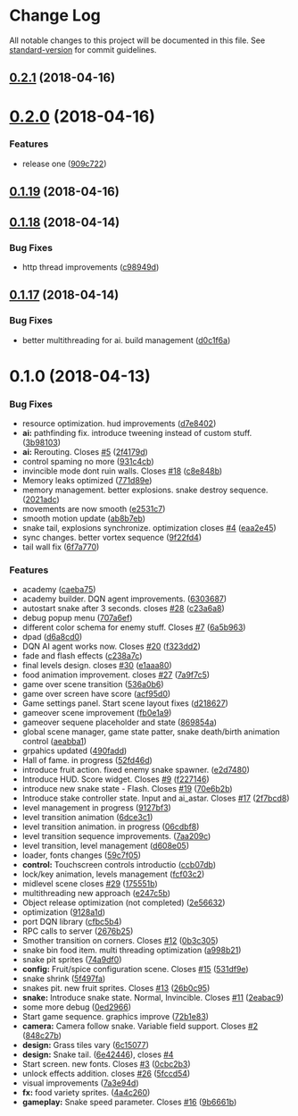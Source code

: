 # Change Log

All notable changes to this project will be documented in this file. See [standard-version](https://github.com/conventional-changelog/standard-version) for commit guidelines.

<a name="0.2.1"></a>
## [0.2.1](https://github.com/ilyaev/godot-snake/compare/v0.2.0...v0.2.1) (2018-04-16)



<a name="0.2.0"></a>
# [0.2.0](https://github.com/ilyaev/godot-snake/compare/v0.1.19...v0.2.0) (2018-04-16)


### Features

* release one ([909c722](https://github.com/ilyaev/godot-snake/commit/909c722))



<a name="0.1.19"></a>
## [0.1.19](https://github.com/ilyaev/godot-snake/compare/v0.1.18...v0.1.19) (2018-04-16)



<a name="0.1.18"></a>
## [0.1.18](https://github.com/ilyaev/godot-snake/compare/v0.1.17...v0.1.18) (2018-04-14)


### Bug Fixes

* http thread improvements ([c98949d](https://github.com/ilyaev/godot-snake/commit/c98949d))



<a name="0.1.17"></a>
## [0.1.17](https://github.com/ilyaev/godot-snake/compare/v0.1.0...v0.1.17) (2018-04-14)


### Bug Fixes

* better multithreading for ai. build management ([d0c1f6a](https://github.com/ilyaev/godot-snake/commit/d0c1f6a))



<a name="0.1.0"></a>
# 0.1.0 (2018-04-13)


### Bug Fixes

* resource optimization. hud improvements ([d7e8402](https://github.com/ilyaev/godot-snake/commit/d7e8402))
* **ai:** pathfinding fix. introduce tweening instead of custom stuff. ([3b98103](https://github.com/ilyaev/godot-snake/commit/3b98103))
* **ai:** Rerouting. Closes [#5](https://github.com/ilyaev/godot-snake/issues/5) ([2f4179d](https://github.com/ilyaev/godot-snake/commit/2f4179d))
* control spaming no more ([931c4cb](https://github.com/ilyaev/godot-snake/commit/931c4cb))
* invincible mode dont ruin walls. Closes  [#18](https://github.com/ilyaev/godot-snake/issues/18) ([c8e848b](https://github.com/ilyaev/godot-snake/commit/c8e848b))
* Memory leaks optimized ([771d89e](https://github.com/ilyaev/godot-snake/commit/771d89e))
* memory management. better explosions. snake destroy sequence. ([2021adc](https://github.com/ilyaev/godot-snake/commit/2021adc))
* movements are now smooth ([e2531c7](https://github.com/ilyaev/godot-snake/commit/e2531c7))
* smooth motion update ([ab8b7eb](https://github.com/ilyaev/godot-snake/commit/ab8b7eb))
* snake tail, explosions synchronize. optimization closes [#4](https://github.com/ilyaev/godot-snake/issues/4) ([eaa2e45](https://github.com/ilyaev/godot-snake/commit/eaa2e45))
* sync changes. better vortex sequence ([9f22fd4](https://github.com/ilyaev/godot-snake/commit/9f22fd4))
* tail wall fix ([6f7a770](https://github.com/ilyaev/godot-snake/commit/6f7a770))


### Features

* academy ([caeba75](https://github.com/ilyaev/godot-snake/commit/caeba75))
* academy builder. DQN agent improvements. ([6303687](https://github.com/ilyaev/godot-snake/commit/6303687))
* autostart snake after 3 seconds. closes [#28](https://github.com/ilyaev/godot-snake/issues/28) ([c23a6a8](https://github.com/ilyaev/godot-snake/commit/c23a6a8))
* debug popup menu ([707a6ef](https://github.com/ilyaev/godot-snake/commit/707a6ef))
* different color schema for enemy stuff. Closes [#7](https://github.com/ilyaev/godot-snake/issues/7) ([6a5b963](https://github.com/ilyaev/godot-snake/commit/6a5b963))
* dpad ([d6a8cd0](https://github.com/ilyaev/godot-snake/commit/d6a8cd0))
* DQN AI agent works now. Closes [#20](https://github.com/ilyaev/godot-snake/issues/20) ([f323dd2](https://github.com/ilyaev/godot-snake/commit/f323dd2))
* fade and flash effects ([c238a7c](https://github.com/ilyaev/godot-snake/commit/c238a7c))
* final levels design. closes [#30](https://github.com/ilyaev/godot-snake/issues/30) ([e1aaa80](https://github.com/ilyaev/godot-snake/commit/e1aaa80))
* food animation improvement. closes [#27](https://github.com/ilyaev/godot-snake/issues/27) ([7a9f7c5](https://github.com/ilyaev/godot-snake/commit/7a9f7c5))
* game over scene transition ([536a0b6](https://github.com/ilyaev/godot-snake/commit/536a0b6))
* game over screen have score ([acf95d0](https://github.com/ilyaev/godot-snake/commit/acf95d0))
* Game settings panel. Start scene layout fixes ([d218627](https://github.com/ilyaev/godot-snake/commit/d218627))
* gameover scene improvement ([fb0e1a9](https://github.com/ilyaev/godot-snake/commit/fb0e1a9))
* gameover sequene placeholder and state ([869854a](https://github.com/ilyaev/godot-snake/commit/869854a))
* global scene manager, game state patter, snake death/birth animation control ([aeabba1](https://github.com/ilyaev/godot-snake/commit/aeabba1))
* grpahics updated ([490fadd](https://github.com/ilyaev/godot-snake/commit/490fadd))
* Hall of fame. in progress ([52fd46d](https://github.com/ilyaev/godot-snake/commit/52fd46d))
* introduce fruit action. fixed enemy snake spawner. ([e2d7480](https://github.com/ilyaev/godot-snake/commit/e2d7480))
* Introduce HUD. Score widget. Closes [#9](https://github.com/ilyaev/godot-snake/issues/9) ([f227146](https://github.com/ilyaev/godot-snake/commit/f227146))
* introduce new snake state - Flash. Closes [#19](https://github.com/ilyaev/godot-snake/issues/19) ([70e6b2b](https://github.com/ilyaev/godot-snake/commit/70e6b2b))
* Introduce stake controller state. Input and ai_astar. Closes [#17](https://github.com/ilyaev/godot-snake/issues/17) ([2f7bcd8](https://github.com/ilyaev/godot-snake/commit/2f7bcd8))
* level management in progress ([9127bf3](https://github.com/ilyaev/godot-snake/commit/9127bf3))
* level transition animation ([6dce3c1](https://github.com/ilyaev/godot-snake/commit/6dce3c1))
* level transition animation. in progress ([06cdbf8](https://github.com/ilyaev/godot-snake/commit/06cdbf8))
* level transition sequence improvements. ([7aa209c](https://github.com/ilyaev/godot-snake/commit/7aa209c))
* level transition, level management ([d608e05](https://github.com/ilyaev/godot-snake/commit/d608e05))
* loader, fonts changes ([59c7f05](https://github.com/ilyaev/godot-snake/commit/59c7f05))
* **control:** Touchscreen controls introductio ([ccb07db](https://github.com/ilyaev/godot-snake/commit/ccb07db))
* lock/key animation, levels management ([fcf03c2](https://github.com/ilyaev/godot-snake/commit/fcf03c2))
* midlevel scene closes [#29](https://github.com/ilyaev/godot-snake/issues/29) ([175551b](https://github.com/ilyaev/godot-snake/commit/175551b))
* multithreading new approach ([e247c5b](https://github.com/ilyaev/godot-snake/commit/e247c5b))
* Object release optimization (not completed) ([2e56632](https://github.com/ilyaev/godot-snake/commit/2e56632))
* optimization ([9128a1d](https://github.com/ilyaev/godot-snake/commit/9128a1d))
* port DQN library ([cfbc5b4](https://github.com/ilyaev/godot-snake/commit/cfbc5b4))
* RPC calls to server ([2676b25](https://github.com/ilyaev/godot-snake/commit/2676b25))
* Smother transition on corners. Closes [#12](https://github.com/ilyaev/godot-snake/issues/12) ([0b3c305](https://github.com/ilyaev/godot-snake/commit/0b3c305))
* snake bin food item. multi threading optimization ([a998b21](https://github.com/ilyaev/godot-snake/commit/a998b21))
* snake pit sprites ([74a9df0](https://github.com/ilyaev/godot-snake/commit/74a9df0))
* **config:** Fruit/spice configuration scene. Closes [#15](https://github.com/ilyaev/godot-snake/issues/15) ([531df9e](https://github.com/ilyaev/godot-snake/commit/531df9e))
* snake shrink ([5f497fa](https://github.com/ilyaev/godot-snake/commit/5f497fa))
* snakes pit. new fruit sprites. Closes [#13](https://github.com/ilyaev/godot-snake/issues/13) ([26b0c95](https://github.com/ilyaev/godot-snake/commit/26b0c95))
* **snake:** Introduce snake state. Normal, Invincible. Closes [#11](https://github.com/ilyaev/godot-snake/issues/11) ([2eabac9](https://github.com/ilyaev/godot-snake/commit/2eabac9))
* some more debug ([0ed2966](https://github.com/ilyaev/godot-snake/commit/0ed2966))
* Start game sequence. graphics improve ([72b1e83](https://github.com/ilyaev/godot-snake/commit/72b1e83))
* **camera:** Camera follow snake. Variable field support. Closes [#2](https://github.com/ilyaev/godot-snake/issues/2) ([848c27b](https://github.com/ilyaev/godot-snake/commit/848c27b))
* **design:** Grass tiles vary ([6c15077](https://github.com/ilyaev/godot-snake/commit/6c15077))
* **design:** Snake tail. ([6e42446](https://github.com/ilyaev/godot-snake/commit/6e42446)), closes [#4](https://github.com/ilyaev/godot-snake/issues/4)
* Start screen. new fonts. Closes [#3](https://github.com/ilyaev/godot-snake/issues/3) ([0cbc2b3](https://github.com/ilyaev/godot-snake/commit/0cbc2b3))
* unlock effects addition. closes [#26](https://github.com/ilyaev/godot-snake/issues/26) ([5fccd54](https://github.com/ilyaev/godot-snake/commit/5fccd54))
* visual improvements ([7a3e94d](https://github.com/ilyaev/godot-snake/commit/7a3e94d))
* **fx:** food variety sprites. ([4a4c260](https://github.com/ilyaev/godot-snake/commit/4a4c260))
* **gameplay:** Snake speed parameter. Closes [#16](https://github.com/ilyaev/godot-snake/issues/16) ([9b6661b](https://github.com/ilyaev/godot-snake/commit/9b6661b))

